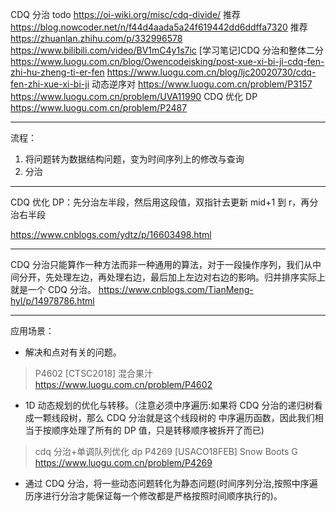 CDQ 分治
todo https://oi-wiki.org/misc/cdq-divide/
推荐 https://blog.nowcoder.net/n/f44d4aada5a24f619442dd6ddffa7320
推荐 https://zhuanlan.zhihu.com/p/332996578
https://www.bilibili.com/video/BV1mC4y1s7ic
[学习笔记]CDQ 分治和整体二分 https://www.luogu.com.cn/blog/Owencodeisking/post-xue-xi-bi-ji-cdq-fen-zhi-hu-zheng-ti-er-fen
https://www.luogu.com.cn/blog/ljc20020730/cdq-fen-zhi-xue-xi-bi-ji
动态逆序对 https://www.luogu.com.cn/problem/P3157 https://www.luogu.com.cn/problem/UVA11990
CDQ 优化 DP https://www.luogu.com.cn/problem/P2487

---

流程：

1. 将问题转为数据结构问题，变为时间序列上的修改与查询
2. 分治

---

CDQ 优化 DP：先分治左半段，然后用这段值，双指针去更新 mid+1 到 r，再分治右半段

https://www.cnblogs.com/ydtz/p/16603498.html

---

CDQ 分治只能算作一种方法而非一种通用的算法，对于一段操作序列，我们从中间分开，先处理左边，再处理右边，最后加上左边对右边的影响。归并排序实际上就是一个 CDQ 分治。
https://www.cnblogs.com/TianMeng-hyl/p/14978786.html

---

应用场景：

- 解决和点对有关的问题。

> P4602 [CTSC2018] 混合果汁
> https://www.luogu.com.cn/problem/P4602

- 1D 动态规划的优化与转移。（注意必须中序遍历:如果将 CDQ 分治的递归树看成一颗线段树，那么 CDQ 分治就是这个线段树的 中序遍历函数，因此我们相当于按顺序处理了所有的 DP 值，只是转移顺序被拆开了而已)

> cdq 分治+单调队列优化 dp
> P4269 [USACO18FEB] Snow Boots G
> https://www.luogu.com.cn/problem/P4269

- 通过 CDQ 分治，将一些动态问题转化为静态问题(时间序列分治,按照中序遍历序进行分治才能保证每一个修改都是严格按照时间顺序执行的)。
